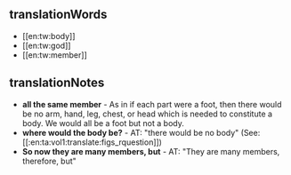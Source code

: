 ## translationWords

* [[en:tw:body]]
* [[en:tw:god]]
* [[en:tw:member]]

## translationNotes

* **all the same member** - As in if each part were a foot, then there would be no arm, hand, leg, chest, or head which is needed to constitute a body. We would all be a foot but not a body.
* **where would the body be?** - AT: "there would be no body" (See: [[:en:ta:vol1:translate:figs_rquestion]])
* **So now they are many members, but** - AT: "They are many members, therefore, but"
